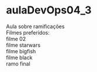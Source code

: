 # aulaDevOps04_3
Aula sobre ramificações<br>
Filmes preferidos:<br>
filme 02<br>
filme starwars<br>
filme bigfish<br>
filme black<br>
ramo final
